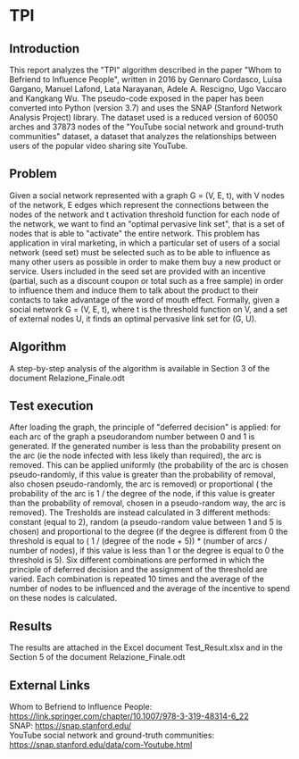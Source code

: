 # TPI
## Introduction
This report analyzes the "TPI" algorithm described in the paper "Whom to Befriend to Influence People", written in 2016 by Gennaro Cordasco, Luisa Gargano, Manuel Lafond, Lata Narayanan, Adele A. Rescigno, Ugo Vaccaro and Kangkang Wu. The pseudo-code exposed in the paper has been converted into Python (version 3.7) and uses the SNAP (Stanford Network Analysis Project) library. The dataset used is a reduced version of 60050 arches and 37873 nodes of the "YouTube social network and ground-truth communities" dataset, a dataset that analyzes the relationships between users of the popular video sharing site YouTube.
## Problem
Given a social network represented with a graph G = (V, E, t), with V nodes of the network, E edges which represent the connections between the nodes of the network and t activation threshold function for each node of the network, we want to find an "optimal pervasive link set", that is a set of nodes that is able to "activate" the entire network. This problem has application in viral marketing, in which a particular set of users of a social network (seed set) must be selected such as to be able to influence as many other users as possible in order to make them buy a new product or service. Users included in the seed set are provided with an incentive (partial, such as a discount coupon or total such as a free sample) in order to influence them and induce them to talk about the product to their contacts to take advantage of the word of mouth effect. Formally, given a social network G = (V, E, t), where t is the threshold function on V, and a set of external nodes U, it finds an optimal pervasive link set for (G, U).
## Algorithm
A step-by-step analysis of the algorithm is available in Section 3 of the document Relazione_Finale.odt
## Test execution
After loading the graph, the principle of "deferred decision" is applied: for each arc of the graph a pseudorandom number between 0 and 1 is generated. If the generated number is less than the probability present on the arc (ie the node infected with less likely than required), the arc is removed. This can be applied uniformly (the probability of the arc is chosen pseudo-randomly, if this value is greater than the probability of removal, also chosen pseudo-randomly, the arc is removed) or proportional ( the probability of the arc is 1 / the degree of the node, if this value is greater than the probability of removal, chosen in a pseudo-random way, the arc is removed). The Tresholds are instead calculated in 3 different methods: constant (equal to 2), random (a pseudo-random value between 1 and 5 is chosen) and proportional to the degree (if the degree is different from 0 the threshold is equal to ( 1 / (degree of the node + 5)) * (number of arcs / number of nodes), if this value is less than 1 or the degree is equal to 0 the threshold is 5). Six different combinations are performed in which the principle of deferred decision and the assignment of the threshold are varied. Each combination is repeated 10 times and the average of the number of nodes to be influenced and the average of the incentive to spend on these nodes is calculated.
## Results
The results are attached in the Excel document Test_Result.xlsx and in the Section 5 of the document Relazione_Finale.odt
## External Links
Whom to Befriend to Influence People: https://link.springer.com/chapter/10.1007/978-3-319-48314-6_22 <br>
SNAP: https://snap.stanford.edu/ <br>
YouTube social network and ground-truth communities: https://snap.stanford.edu/data/com-Youtube.html
